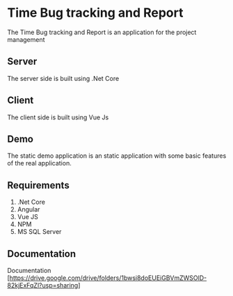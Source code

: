 # Time Bug tracking and Report

The Time Bug tracking and Report is an application for the project management

## Server

The server side is built using .Net Core

## Client

The client side is built using Vue Js

## Demo

The static demo application is an static application with some basic features of the real application.

## Requirements

1. .Net Core
2. Angular
3. Vue JS
4. NPM
5. MS SQL Server

## Documentation

Documentation [https://drive.google.com/drive/folders/1bwsi8doEUEiGBVmZWSOlD-82kjExFqZl?usp=sharing]